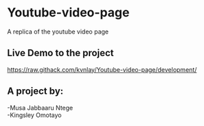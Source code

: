 # Youtube-video-page
A replica of the youtube video page

## Live Demo to the project
https://raw.githack.com/kvnlay/Youtube-video-page/development/

## A project by:
-Musa Jabbaaru Ntege <br>
-Kingsley Omotayo
